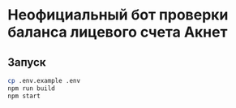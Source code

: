 # Неофициальный бот проверки баланса лицевого счета Акнет

## Запуск
```sh
cp .env.example .env
npm run build
npm start
```

